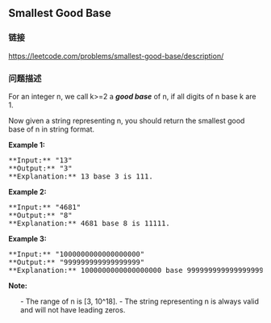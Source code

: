 ## Smallest Good Base  
### 链接  
https://leetcode.com/problems/smallest-good-base/description/  
### 问题描述
For an integer n, we call k>=2 a ***good base*** of n, if all digits of n base k are 1.

Now given a string representing n, you should return the smallest good base of n in string format. <br/>

**Example 1:**<br />
<pre>
**Input:** "13"
**Output:** "3"
**Explanation:** 13 base 3 is 111.
</pre>


**Example 2:**<br />
<pre>
**Input:** "4681"
**Output:** "8"
**Explanation:** 4681 base 8 is 11111.
</pre>


**Example 3:**<br />
<pre>
**Input:** "1000000000000000000"
**Output:** "999999999999999999"
**Explanation:** 1000000000000000000 base 999999999999999999 is 11.
</pre>


**Note:**<br>
<ol>
- The range of n is [3, 10^18].
- The string representing n is always valid and will not have leading zeros.
</ol>


